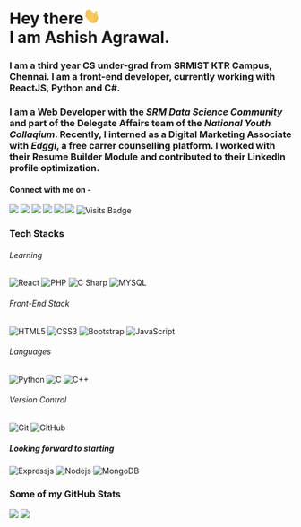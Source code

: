 # Hey there<img src="https://raw.githubusercontent.com/ashish-agr/ashish-agr/master/wave.gif" width="30px"><br>I am Ashish Agrawal.

### I am a third year CS under-grad from SRMIST KTR Campus, Chennai. I am a front-end developer, currently working with ReactJS, Python and C#. 
### I am a Web Developer with the _SRM Data Science Community_ and part of the Delegate Affairs team of the _National Youth Collaqium_. Recently, I interned as a Digital Marketing Associate with _Edggi_, a free carrer counselling platform. I worked with their Resume Builder Module and contributed to their LinkedIn profile optimization.

#### Connect with me on - 
[<img src="https://img.shields.io/badge/twitter-%231DA1F2.svg?&style=for-the-badge&logo=twitter&logoColor=white" />](https://twitter.com/agrawal__ashish) 
[<img src="https://img.shields.io/badge/linkedin-%230077B5.svg?&style=for-the-badge&logo=linkedin&logoColor=white" />](https://www.linkedin.com/in/ashish-agr/) 
[<img src = "https://img.shields.io/badge/instagram-%23E4405F.svg?&style=for-the-badge&logo=instagram&logoColor=white">](https://www.instagram.com/ashi.ish_agr/)
[<img src = "https://img.shields.io/badge/facebook-%231877F2.svg?&style=for-the-badge&logo=facebook&logoColor=white">](https://www.facebook.com/legend2303)
[<img src ="https://img.shields.io/badge/Email-Here-%23E4405F.svg?&style=for-the-badge&logo=&logoColor=white%22">](mailto:apagrawal2000@gmail.com)
[<img src ="https://img.shields.io/badge/Website-AD-%231877F2.svg?&style=for-the-badge&logo=&logoColor=white%22">](http://ashishagr.byethost15.com/)  ![Visits Badge](https://badges.pufler.dev/visits/ashish-agr/ashish-agr?style=for-the-badge )

### Tech Stacks

###### Learning
![React](https://img.shields.io/badge/-React-black?style=flat-square&logo=react)
![PHP](https://img.shields.io/badge/-PHP-black?style=flat-square&logo=PHP)
![C Sharp](https://img.shields.io/badge/-C%23-a37bdd?style=flat-square&logo=C)
![MYSQL](https://img.shields.io/badge/-MYSQL-F29111?style=flat-square&logo=MYSQL)


###### Front-End Stack
![HTML5](https://img.shields.io/badge/-HTML5-E34F26?style=flat-square&logo=html5&logoColor=white)
![CSS3](https://img.shields.io/badge/-CSS3-1572B6?style=flat-square&logo=css3)
![Bootstrap](https://img.shields.io/badge/-Bootstrap-563D7C?style=flat-square&logo=bootstrap)
![JavaScript](https://img.shields.io/badge/-JavaScript-black?style=flat-square&logo=javascript)


###### Languages
![Python](https://img.shields.io/badge/-Python-black?style=flat-square&logo=Python)
![C](https://img.shields.io/badge/-C-E34A86?style=flat-square&logo=C)
![C++](https://img.shields.io/badge/-C++-00599C?style=flat-square&logo=C)


###### Version Control
![Git](https://img.shields.io/badge/-Git-black?style=flat-square&logo=git)
![GitHub](https://img.shields.io/badge/-GitHub-181717?style=flat-square&logo=github)


##### Looking forward to starting
![Expressjs](https://img.shields.io/badge/-ExpressJS-black?style=flat-square&logo=Express)
![Nodejs](https://img.shields.io/badge/-NodeJS-black?style=flat-square&logo=node.js)
![MongoDB](https://img.shields.io/badge/-MongoDB-black?style=flat-square&logo=MongoDB)

#####

### Some of my GitHub Stats
<p>
    <img src="https://github-readme-stats.vercel.app/api?username=ashish-agr&show_icons=true&theme=dark&line_height=40">
    <img src="https://github-readme-stats.vercel.app/api/top-langs/?username=ashish-agr&theme=dark">
</p>

